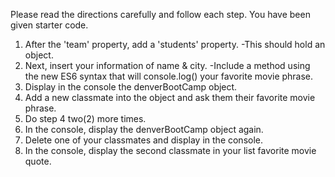 Please read the directions carefully and follow each step. 
You have been given starter code. 

1. After the 'team' property, add a 'students' property.
  -This should hold an object.
2. Next, insert your information of name & city. 
  -Include a method using the new ES6 syntax that will console.log() your favorite movie phrase.
3. Display in the console the denverBootCamp object. 
4. Add a new classmate into the object and ask them their favorite movie phrase.
5. Do step 4 two(2) more times.
6. In the console, display the denverBootCamp object again.
7. Delete one of your classmates and display in the console. 
8. In the console, display the second classmate in your list favorite movie quote. 